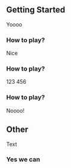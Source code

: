 ## Getting Started

Yoooo

### How to play?

Nice

### How to play?

123 456

### How to play?

Noooo!

## Other 

Text

### Yes we can
